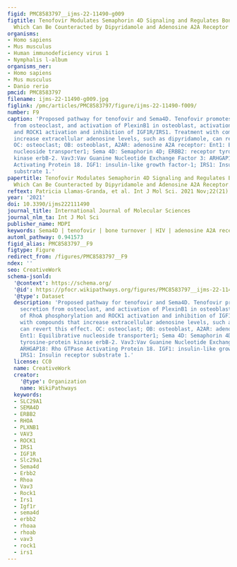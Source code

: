 ```yaml
---
figid: PMC8583797__ijms-22-11490-g009
figtitle: Tenofovir Modulates Semaphorin 4D Signaling and Regulates Bone Homeostasis,
  Which Can Be Counteracted by Dipyridamole and Adenosine A2A Receptor
organisms:
- Homo sapiens
- Mus musculus
- Human immunodeficiency virus 1
- Nymphalis l-album
organisms_ner:
- Homo sapiens
- Mus musculus
- Danio rerio
pmcid: PMC8583797
filename: ijms-22-11490-g009.jpg
figlink: /pmc/articles/PMC8583797/figure/ijms-22-11490-f009/
number: F9
caption: 'Proposed pathway for tenofovir and Sema4D. Tenofovir promotes Sema4D secretion
  from osteoclast, and activation of PlexinB1 in osteoblast, activation of RhoA phosphorylation
  and ROCK1 activation and inhibition of IGF1R/IRS1. Treatment with compounds that
  increase extracellular adenosine levels, such as dipyridamole, can revert this effect.
  OC: osteoclast; OB: osteoblast, A2AR: adenosine A2A receptor: Ent1: Equilibrative
  nucleoside transporter1; Sema 4D: Semaphorin 4D; ERBB2: receptor tyrosine-protein
  kinase erbB-2. Vav3:Vav Guanine Nucleotide Exchange Factor 3: ARHGAP18: Rho GTPase
  Activating Protein 18. IGF1: insulin-like growth factor-1; IRS1: Insulin receptor
  substrate 1.'
papertitle: Tenofovir Modulates Semaphorin 4D Signaling and Regulates Bone Homeostasis,
  Which Can Be Counteracted by Dipyridamole and Adenosine A2A Receptor.
reftext: Patricia Llamas-Granda, et al. Int J Mol Sci. 2021 Nov;22(21):11490.
year: '2021'
doi: 10.3390/ijms222111490
journal_title: International Journal of Molecular Sciences
journal_nlm_ta: Int J Mol Sci
publisher_name: MDPI
keywords: Sema4D | tenofovir | bone turnover | HIV | adenosine A2A receptor | osteoblast
automl_pathway: 0.941573
figid_alias: PMC8583797__F9
figtype: Figure
redirect_from: /figures/PMC8583797__F9
ndex: ''
seo: CreativeWork
schema-jsonld:
  '@context': https://schema.org/
  '@id': https://pfocr.wikipathways.org/figures/PMC8583797__ijms-22-11490-g009.html
  '@type': Dataset
  description: 'Proposed pathway for tenofovir and Sema4D. Tenofovir promotes Sema4D
    secretion from osteoclast, and activation of PlexinB1 in osteoblast, activation
    of RhoA phosphorylation and ROCK1 activation and inhibition of IGF1R/IRS1. Treatment
    with compounds that increase extracellular adenosine levels, such as dipyridamole,
    can revert this effect. OC: osteoclast; OB: osteoblast, A2AR: adenosine A2A receptor:
    Ent1: Equilibrative nucleoside transporter1; Sema 4D: Semaphorin 4D; ERBB2: receptor
    tyrosine-protein kinase erbB-2. Vav3:Vav Guanine Nucleotide Exchange Factor 3:
    ARHGAP18: Rho GTPase Activating Protein 18. IGF1: insulin-like growth factor-1;
    IRS1: Insulin receptor substrate 1.'
  license: CC0
  name: CreativeWork
  creator:
    '@type': Organization
    name: WikiPathways
  keywords:
  - SLC29A1
  - SEMA4D
  - ERBB2
  - RHOA
  - PLXNB1
  - VAV3
  - ROCK1
  - IRS1
  - IGF1R
  - Slc29a1
  - Sema4d
  - Erbb2
  - Rhoa
  - Vav3
  - Rock1
  - Irs1
  - Igf1r
  - sema4d
  - erbb2
  - rhoaa
  - rhoab
  - vav3
  - rock1
  - irs1
---
```

